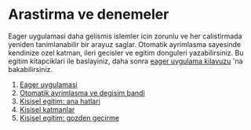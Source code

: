 # Arastirma ve denemeler

Eager uygulamasi daha gelismis islemler icin zorunlu ve her calistirmada yeniden
tanimlanabilir bir arayuz saglar. Otomatik ayrimlasma sayesinde kendinize ozel
katman, ileri gecisler ve egitim donguleri yazabilirsiniz. Bu egitim
kitapciklari ile baslayiniz, daha sonra
[eager uygulama kilavuzu](https://github.com/tensorflow/docs/blob/master/site/en/r1/guide/eager.ipynb)
'na bakabilirsiniz.

1. [Eager uygulamasi](eager_basics.ipynb)
2. [Otomatik ayrimlasma ve degisim bandi](automatic_differentiation.ipynb)
3. [Kisisel egitim: ana hatlari](custom_training.ipynb)
4. [Kisisel katmanlar](custom_layers.ipynb)
5. [Kisisel egitim: gozden gecirme](custom_training_walkthrough.ipynb)
